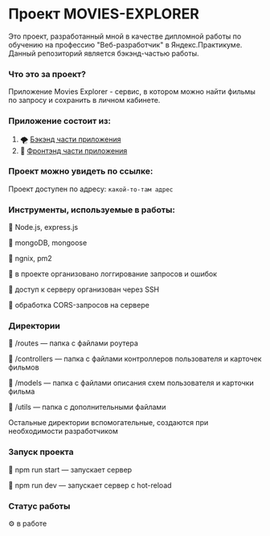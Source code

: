 # Проект MOVIES-EXPLORER

Это проект, разработанный мной в качестве дипломной работы по обучению на профессию "Веб-разработчик" в Яндекс.Практикуме.
Данный репозиторий является бэкэнд-частью работы.

### Что это за проект?

Приложение Movies Explorer - сервис, в котором можно найти фильмы по запросу и сохранить в личном кабинете.

### Приложение состоит из: 

1. 🌪 [Бэкэнд части приложения](https://github.com/inkinyam/movies-explorer-api) 
2. 🌈 [Фронтэнд части приложения](https://github.com/inkinyam/movies-explorer-frontend) 

### Проект можно увидеть по ссылке:

Проект доступен по адресу: `какой-то-там адрес`

### Инструменты, используемые в работы:

🔹 Node.js, express.js

🔹 mongoDB, mongoose 

🔹 ngnix, pm2 

🔹 в проекте организовано логгирование запросов и ошибок

🔹 доступ к серверу организован через SSH

🔹 обработка CORS-запросов на сервере

### Директории
🔹 /routes — папка с файлами роутера

🔹 /controllers — папка с файлами контроллеров пользователя и карточeк фильмов

🔹 /models — папка с файлами описания схем пользователя и карточки фильма

🔹 /utils — папка с дополнительными файлами

Остальные директории вспомогательные, создаются при необходимости разработчиком

### Запуск проекта
🔹 npm run start — запускает сервер

🔹 npm run dev — запускает сервер с hot-reload

### Статус работы
⚙ в работе
